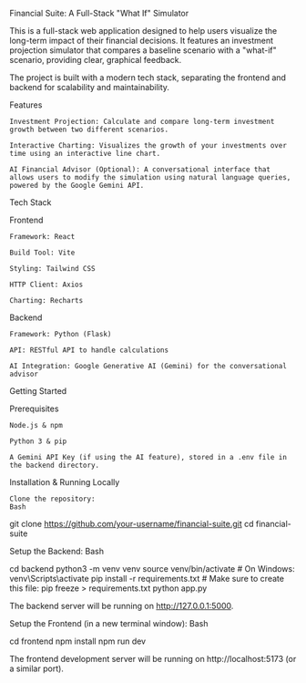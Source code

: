 Financial Suite: A Full-Stack "What If" Simulator

This is a full-stack web application designed to help users visualize the long-term impact of their financial decisions. It features an investment projection simulator that compares a baseline scenario with a "what-if" scenario, providing clear, graphical feedback.

The project is built with a modern tech stack, separating the frontend and backend for scalability and maintainability.

Features

    Investment Projection: Calculate and compare long-term investment growth between two different scenarios.

    Interactive Charting: Visualizes the growth of your investments over time using an interactive line chart.

    AI Financial Advisor (Optional): A conversational interface that allows users to modify the simulation using natural language queries, powered by the Google Gemini API.

Tech Stack

Frontend

    Framework: React

    Build Tool: Vite

    Styling: Tailwind CSS

    HTTP Client: Axios

    Charting: Recharts

Backend

    Framework: Python (Flask)

    API: RESTful API to handle calculations

    AI Integration: Google Generative AI (Gemini) for the conversational advisor

Getting Started

Prerequisites

    Node.js & npm

    Python 3 & pip

    A Gemini API Key (if using the AI feature), stored in a .env file in the backend directory.

Installation & Running Locally

    Clone the repository:
    Bash

git clone https://github.com/your-username/financial-suite.git
cd financial-suite

Setup the Backend:
Bash

cd backend
python3 -m venv venv
source venv/bin/activate  # On Windows: venv\Scripts\activate
pip install -r requirements.txt # Make sure to create this file: pip freeze > requirements.txt
python app.py

The backend server will be running on http://127.0.0.1:5000.

Setup the Frontend (in a new terminal window):
Bash

cd frontend
npm install
npm run dev

The frontend development server will be running on http://localhost:5173 (or a similar port).
